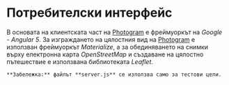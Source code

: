 # Потребителски интерфейс
В основата на клиентската част на [Photogram] е фреймуоркът на *_Google - Angular 5_*. За изграждането на цялостния вид на [Photogram] е използван фреймуоркът *_Materialize_*, а за обединяването на снимки върху електронна карта *_OpenStreetMap_* и създаване на цялостно пътешествие е използвана библиотеката *_Leaflet_*.

[Photogram]: https://photogram.sliven.org

`**Забележка:** файлът **server.js** се използва само за тестови цели.`
